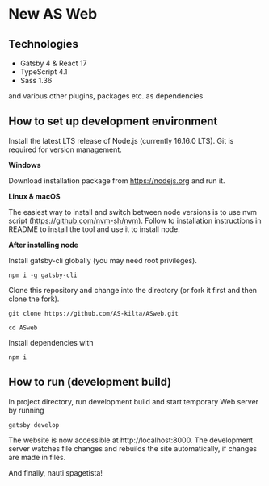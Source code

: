 # New AS Web

## Technologies

- Gatsby 4 & React 17
- TypeScript 4.1
- Sass 1.36

and various other plugins, packages etc. as dependencies

## How to set up development environment

Install the latest LTS release of Node.js (currently 16.16.0 LTS). Git is required for version management.

**Windows**

Download installation package from https://nodejs.org and run it.

**Linux & macOS**

The easiest way to install and switch between node versions is to use nvm script (https://github.com/nvm-sh/nvm). Follow to installation instructions in README to install the tool and use it to install node.

**After installing node**

Install gatsby-cli globally (you may need root privileges).

```
npm i -g gatsby-cli
```

Clone this repository and change into the directory (or fork it first and then clone the fork).

```
git clone https://github.com/AS-kilta/ASweb.git

cd ASweb
```

Install dependencies with

```
npm i
```

## How to run (development build)

In project directory, run development build and start temporary Web server by running

```
gatsby develop
```

The website is now accessible at http://localhost:8000. The development server watches file changes and rebuilds the site automatically, if changes are made in files.

And finally, nauti spagetista!
